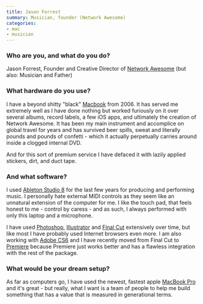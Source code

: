 ```yaml
---
title: Jason Forrest
summary: Musician, founder (Network Awesome)
categories:
- mac
- musician
---
```


### Who are you, and what do you do?

Jason Forrest, Founder and Creative Director of [Network Awesome](http://www.networkawesome.com/ "An online TV network.") (but also: Musician and Father)

### What hardware do you use?

I have a beyond shitty "black" [Macbook][] from 2006. It has served me extremely well as I have done nothing but worked furiously on it over several albums, record labels, a few iOS apps, and ultimately the creation of Network Awesome. It has been my main instrument and accomplice on global travel for years and has survived beer spills, sweat and literally pounds and pounds of confetti - which it actually perpetually carries around inside a clogged internal DVD.  

And for this sort of premium service I have defaced it with lazily applied stickers, dirt, and duct tape.

### And what software?

I used [Ableton Studio 8][live] for the last few years for producing and performing music. I personally hate external MIDI controls as they seem like an unnatural extension of the computer for me. I like the touch pad, that feels honest to me - control by caress - and as such, I always performed with only this laptop and a microphone.

I have used [Photoshop][], [Illustrator][] and [Final Cut][final-cut-pro] extensively over time, but like most I have probably used Internet browsers even more. I am also working with [Adobe CS6][creative-suite] and I have recently moved from Final Cut to [Premiere][] because Premiere just works better and has a flawless integration with the rest of the package. 

### What would be your dream setup?

As far as computers go, I have used the newest, fastest apple [MacBook Pro][macbook-pro] and it's great - but really, what I want is a team of people to help me build something that has a value that is measured in generational terms.

[macbook-pro]: https://www.apple.com/macbook-pro/ "A laptop."
[macbook]: https://en.wikipedia.org/wiki/MacBook "A laptop."
[creative-suite]: https://www.adobe.com/creativecloud.html "A collection of design tools."
[final-cut-pro]: https://en.wikipedia.org/wiki/Final_Cut_Pro "A nonlinear video editor."
[illustrator]: https://www.adobe.com/products/illustrator.html "A vector graphics editor."
[live]: https://www.ableton.com/en/live/ "Musical creation software."
[photoshop]: https://www.adobe.com/products/photoshop.html "A bitmap image editor."
[premiere]: https://www.adobe.com/products/premiere.html "A video editing suite."
